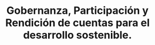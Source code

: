 ---
title: 'Gobernanza, Participación y Rendición de cuentas para el desarrollo sostenible.'
description: '¿Es la Agenda 2030 realmente transformadora?'
link: /documentos/Volonteurope-Development-Report_SP_final.pdf
tags:
    - ciudadania-activa
---